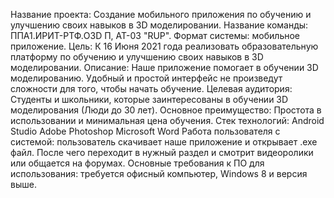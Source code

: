 Название проекта: Создание мобильного приложения по обучению и улучшению своих навыков в 3D моделировании.
 Название команды: ППA1.ИРИТ-РТФ.O3D П, АТ-03 "RUP".
 Формат системы: мобильное приложение.
 Цель: К 16 Июня 2021 года реализовать образовательную платформу по обучению и улучшению своих навыков в 3D моделировании.
 Описание: Наше приложение помогает в обучении 3D моделированию. Удобный и простой интерфейс не произведут сложности для того, чтобы начать обучение.
 Целевая аудитория: Студенты и школьники, которые заинтересованы в обучении 3D моделирования (Люди до 30 лет).
 Основное преимущество: Простота в использовании и минимальная цена обучения.
 Стек технологий:
 Android Studio
 Adobe Photoshop
 Microsoft Word
 Работа пользователя с системой: пользователь скачивает наше приложение и открывает .exe файл. После чего переходит в нужный раздел и смотрит видеоролики или общается на форумах.
 Основные требования к ПО для использования: требуется офисный компьютер, Windows 8 и версия выше.
